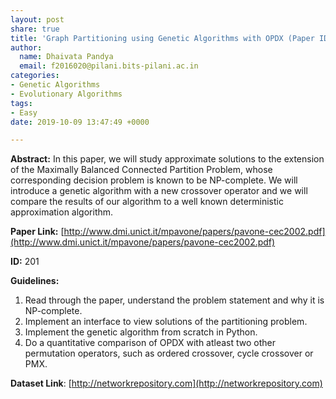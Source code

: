 ```yaml
---
layout: post
share: true
title: 'Graph Partitioning using Genetic Algorithms with OPDX (Paper ID: 201)'
author:
  name: Dhaivata Pandya
  email: f2016020@pilani.bits-pilani.ac.in
categories:
- Genetic Algorithms
- Evolutionary Algorithms
tags:
- Easy
date: 2019-10-09 13:47:49 +0000

---
```

**Abstract:** In this paper, we will study approximate solutions to the extension of the Maximally Balanced Connected Partition Problem, whose corresponding decision problem is known to be NP-complete. We will introduce a genetic algorithm with a new crossover operator and we will compare the results of our algorithm to a well known deterministic approximation algorithm.

**Paper Link:** [http://www.dmi.unict.it/mpavone/papers/pavone-cec2002.pdf](http://www.dmi.unict.it/mpavone/papers/pavone-cec2002.pdf)

**ID:** 201

**Guidelines:**

1. Read through the paper, understand the problem statement and why it is NP-complete.
2. Implement an interface to view solutions of the partitioning problem.
3. Implement the genetic algorithm from scratch in Python.
4. Do a quantitative comparison of OPDX with atleast two other permutation operators, such as ordered crossover, cycle crossover or PMX.

**Dataset Link**: [http://networkrepository.com](http://networkrepository.com)
